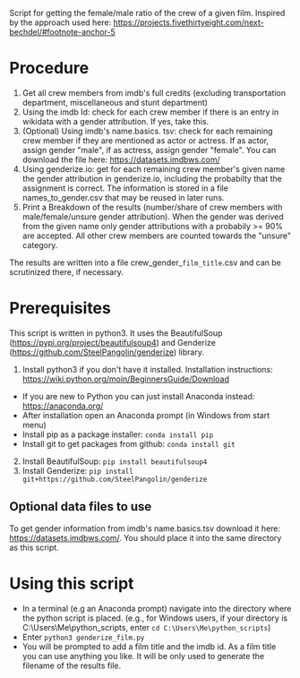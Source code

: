 Script for getting the female/male ratio of the crew of a given film. Inspired by the approach used here: https://projects.fivethirtyeight.com/next-bechdel/#footnote-anchor-5

# Procedure
1. Get all crew members from imdb's full credits (excluding transportation department, miscellaneous and stunt department)
2. Using the imdb Id: check for each crew member if there is an entry in wikidata with a gender attribution. If yes, take this.
3. (Optional) Using imdb's name.basics. tsv: check for each remaining crew member if they are mentioned as actor or actress. If as actor, assign gender "male", if as actress, assign gender "female". You can download the file here: https://datasets.imdbws.com/
4. Using genderize.io: get for each remaining crew member's given name the gender attribution in genderize.io, including the probabilty that the assignment is correct. The information is stored in a file names_to_gender.csv that may be reused in later runs.
5. Print a Breakdown of the results (number/share of crew members with male/female/unsure gender attribution). When the gender was derived from the given name only gender attributions with a probabily >= 90% are accepted. All other crew members are counted towards the "unsure" category.

The results are written into a file crew_gender_```film_title```.csv and can be scrutinized there, if necessary.

# Prerequisites
This script is written in python3. It uses the BeautifulSoup (https://pypi.org/project/beautifulsoup4) and Genderize (https://github.com/SteelPangolin/genderize) library.
1. Install python3 if you don't have it installed. Installation instructions: https://wiki.python.org/moin/BeginnersGuide/Download
 - If you are new to Python you can just install Anaconda instead: https://anaconda.org/
 - After installation open an Anaconda prompt (in Windows from start menu)
 - Install pip as a package installer: ```conda install pip```
 - Install git to get packages from github: ```conda install git```
2. Install BeautifulSoup: ```pip install beautifulsoup4```
3. Install Genderize: ```pip install git+https://github.com/SteelPangolin/genderize```

## Optional data files to use
To get gender information from imdb's name.basics.tsv download it here: https://datasets.imdbws.com/. You should place it into the same directory as this script.

# Using this script
* In a terminal (e.g an Anaconda prompt) navigate into the directory where the python script is placed. (e.g., for Windows users, if your directory is C:\Users\Me\python_scripts, enter ```cd C:\Users\Me\python_scripts```)
* Enter ```python3 genderize_film.py```
* You will be prompted to add a film title and the imdb id. As a film title you can use anything you like. It will be only used to generate the filename of the results file.
